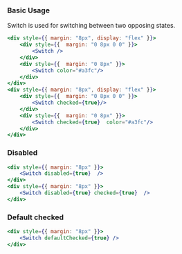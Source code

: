 ### Basic Usage

Switch is used for switching between two opposing states.

```jsx
<div style={{ margin: "8px", display: "flex" }}>
    <div style={{  margin: "0 8px 0 0" }}>
        <Switch />
    </div>
    <div style={{  margin: "0 8px" }}>
        <Switch color="#a3fc"/>
    </div>
</div>
<div style={{ margin: "8px", display: "flex" }}>
    <div style={{  margin: "0 8px 0 0" }}>
        <Switch checked={true}/>
    </div>
    <div style={{  margin: "0 8px" }}>
        <Switch checked={true}  color="#a3fc"/>
    </div>
</div>
```

### Disabled

```jsx
<div style={{ margin: "8px" }}>
    <Switch disabled={true}  />
</div>
<div style={{ margin: "8px" }}>
    <Switch disabled={true} checked={true}  />
</div>
```

### Default checked

```jsx
<div style={{ margin: "8px" }}>
    <Switch defaultChecked={true} />
</div>
```
